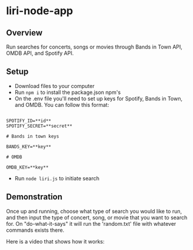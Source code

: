 # liri-node-app

## Overview

Run searches for concerts, songs or movies through Bands in Town API, OMDB API, and Spotify API.

## Setup

* Download files to your computer
* Run ```npm i``` to install the package.json npm's
* On the .env file you'll need to set up keys for Spotify, Bands in Town, and OMDB. You can follow this format:
```# Spotify API keys

SPOTIFY_ID=**id**
SPOTIFY_SECRET=**secret**

# Bands in town keys

BANDS_KEY=**key**

# OMDB

OMDB_KEY=**key**
```

* Run ```node liri.js``` to initiate search

## Demonstration

Once up and running, choose what type of search you would like to run, and then input the type of concert, song, or movie that you want to search for. On "do-what-it-says" it will run the 'random.txt' file with whatever commands exists there.

Here is a video that shows how it works:
